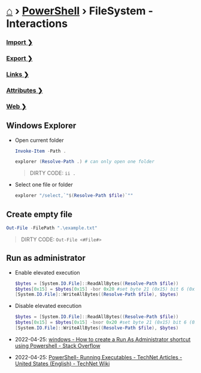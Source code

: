 # [⌂](../../README.md) › [PowerShell](../../README.md) › FileSystem - Interactions

### [Import ❯](import.md)
### [Export ❯](export.md)
### [Links ❯](links.md)
### [Attributes ❯](file-attributes.md)
### [Web ❯](web.md)

## Windows Explorer

- Open current folder
    ```powershell
    Invoke-Item -Path .
    ```
    ```powershell
    explorer (Resolve-Path .) # can only open one folder
    ```
    > DIRTY CODE: `ii .`

- Select one file or folder
    ```powershell
    explorer "/select,`"$(Resolve-Path $file)`""
    ```

## Create empty file

```powershell
Out-File -FilePath ".\example.txt"
```
> DIRTY CODE: `Out-File <#File#>`


## Run as administrator

- Enable elevated execution
    ```powershell
    $bytes = [System.IO.File]::ReadAllBytes((Resolve-Path $file))
    $bytes[0x15] = $bytes[0x15] -bor 0x20 #set byte 21 (0x15) bit 6 (0x20) ON
    [System.IO.File]::WriteAllBytes((Resolve-Path $file), $bytes)
    ```

- Disable elevated execution
    ```powershell
    $bytes = [System.IO.File]::ReadAllBytes((Resolve-Path $file))
    $bytes[0x15] = $bytes[0x15] -bxor 0x20 #set byte 21 (0x15) bit 6 (0x20) ON
    [System.IO.File]::WriteAllBytes((Resolve-Path $file), $bytes)
    ```



- 2022-04-25: [windows - How to create a Run As Administrator shortcut using Powershell - Stack Overflow](https://stackoverflow.com/questions/28997799/how-to-create-a-run-as-administrator-shortcut-using-powershell)
- 2022-04-25: [PowerShell- Running Executables - TechNet Articles - United States (English) - TechNet Wiki](https://social.technet.microsoft.com/wiki/contents/articles/7703.powershell-running-executables.aspx)